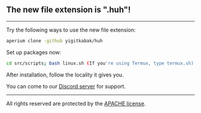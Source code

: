 
## The new file extension is ".huh"!

---

Try the following ways to use the new file extension:

```bash
aperium clone -github yigitkabak/huh
```

Set up packages now:

```bash
cd src/scripts; bash linux.sh (If you're using Termux, type termux.sh)
```

After installation, follow the locality it gives you.

You can come to our [Discord server](https://discord.gg/hqu2mkZFub) for support.

---

All rights reserved are protected by the [APACHE license](LICENSE).
